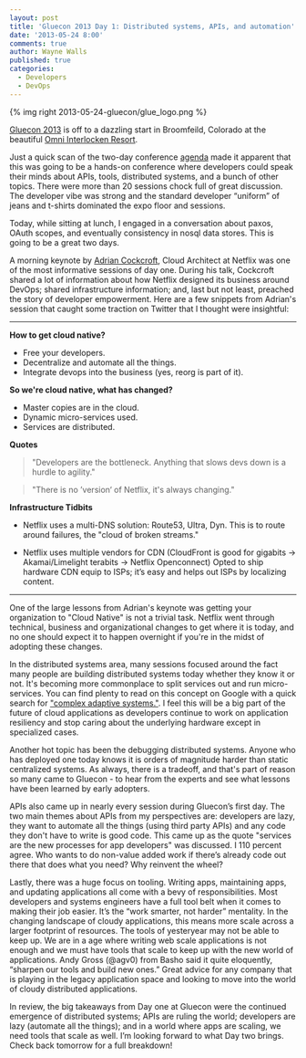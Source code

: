 ```yaml
---
layout: post
title: 'Gluecon 2013 Day 1: Distributed systems, APIs, and automation'
date: '2013-05-24 8:00'
comments: true
author: Wayne Walls
published: true
categories:
  - Developers
  - DevOps
---
```


{% img right 2013-05-24-gluecon/glue_logo.png %}

[Gluecon 2013](https://www.gluecon.com/2013/) is off to a dazzling start in
Broomfeild, Colorado at the beautiful
[Omni Interlocken Resort](https://www.omnihotels.com/FindAHotel/DenverInterlocken.aspx).

Just a quick scan of the two-day conference [agenda](https://www.gluecon.com/2013/agenda/)
made it apparent that this was going to be a hands-on conference where developers
could speak their minds about APIs, tools, distributed systems, and a bunch of
other topics. There were more than 20 sessions chock full of great discussion.
The developer vibe was strong and the standard developer “uniform” of jeans and
t-shirts dominated the expo floor and sessions. <!-- more -->

<!-- more -->

Today, while sitting at lunch, I engaged in a conversation about paxos, OAuth
scopes, and eventually consistency in nosql data stores. This is going to be a
great two days.

A morning keynote by [Adrian Cockcroft](https://twitter.com/adrianco), Cloud
Architect at Netflix was one of the most informative sessions of day one. During
his talk, Cockcroft shared a lot of information about how Netflix designed its
business around DevOps; shared infrastructure information; and, last but not
least, preached the story of developer empowerment. Here are a few snippets from
Adrian's session that caught some traction on Twitter that I thought were insightful:


---


**How to get cloud native?**

*  Free your developers.
*  Decentralize and automate all the things.
*  Integrate devops into the business (yes, reorg is part of it).

**So we're cloud native, what has changed?**

*  Master copies are in the cloud.
*  Dynamic micro-services used.
*  Services are distributed.

**Quotes**

> "Developers are the bottleneck. Anything that slows devs down is a hurdle to agility."

> "There is no ’version‘ of Netflix, it's always changing."

**Infrastructure Tidbits**

*  Netflix uses a multi-DNS solution: Route53, Ultra, Dyn. This is to route
   around failures, the "cloud of broken streams."

*  Netflix uses multiple vendors for CDN (CloudFront is good for gigabits ->
   Akamai/Limelight terabits -> Netflix Openconnect) Opted to ship hardware CDN
   equip to ISPs; it’s easy and helps out ISPs by localizing content.


---


One of the large lessons from Adrian's keynote was getting your organization to
"Cloud Native" is not a trivial task. Netflix went through technical, business
and organizational changes to get where it is today, and no one should expect
it to happen overnight if you're in the midst of adopting these changes.

In the distributed systems area, many sessions focused around the fact many
people are building distributed systems today whether they know it or not. It's
becoming more commonplace to split services out and run micro-services. You can
find plenty to read on this concept on Google with a quick search for
["complex adaptive systems."](https://lmgtfy.com/?q=complex+adaptive+systems). I
feel this will be a big part of the future of cloud applications as developers
continue to work on application resiliency and stop caring about the underlying
hardware except in specialized cases.

Another hot topic has been the debugging distributed systems. Anyone who has
deployed one today knows it is orders of magnitude harder than static centralized
systems. As always, there is a tradeoff, and that's part of reason so many came
to Gluecon - to hear from the experts and see what lessons have been learned by
early adopters.

APIs also came up in nearly every session during Gluecon’s first day. The two
main themes about APIs from my perspectives are: developers are lazy, they want
to automate all the things (using third party APIs) and any code they don't have
to write is good code. This came up as the quote "services are the new processes
for app developers" was discussed. I 110 percent agree. Who wants to do non-value
added work if there’s already code out there that does what you need? Why reinvent
the wheel?

Lastly, there was a huge focus on tooling. Writing apps, maintaining apps, and
updating applications all come with a bevy of responsibilities. Most developers
and systems engineers have a full tool belt when it comes to making their job
easier. It’s the “work smarter, not harder” mentality. In the changing landscape
of cloudy applications, this means more scale across a larger footprint of
resources. The tools of yesteryear may not be able to keep up. We are in a age
where writing web scale applications is not enough and we must have tools that
scale to keep up with the new world of applications. Andy Gross (@agv0) from
Basho said it quite eloquently, “sharpen our tools and build new ones.” Great
advice for any company that is playing in the legacy application space and
looking to move into the world of cloudy distributed applications.

In review, the big takeaways from Day one at Gluecon were the continued emergence
of distributed systems; APIs are ruling the world; developers are lazy (automate
all the things); and in a world where apps are scaling, we need tools that scale
as well. I’m looking forward to what Day two brings. Check back tomorrow for a
full breakdown!
